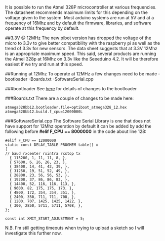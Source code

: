It is possible to run the Atmel 328P microcontroller at various frequencies.  The datasheet recommends maximum limits for this depending on the voltage given to the system. Most arduino systems are run at 5V and at a frequency of 16Mhz and by default the firmware, libraries, and software operate at this frequency by default.

##3.3V @ 12MHz
The new pibot version has dropped the voltage of the micro to 3.3v to give better compatibility with the raspberry pi as well as the trend of 3.3v for new sensors.  The data sheet suggests that at 3.3V 12Mhz is an appropriate maximum speed.  This said, several products are running the Atmel 328p at 16Mhz on 3.3v like the Seeeduino 4.2.  It will be therefore easiest if we try and run at this speed.


##Running at 12Mhz 
To operate at 12MHz a few changes need to be made
-bootloader
-Boards.txt
-SoftwareSerial.cpp

###bootloader
See [here](http://ceptimus.co.uk/?p=102) for details of changes to the bootloader

###Boards.txt
There are a couple of changes to be made here:

```
atmega328bb12.bootloader.file=optiboot_atmega328_12.hex
atmega328bb12.build.f_cpu=12000000L
```

###SoftwareSerial.cpp
The Software Serial Library is one that does not have support for 12Mhz operation by default it can be added by add the following before **#elif F_CPU == 8000000** in the code about line 128:

```
#elif F_CPU == 12000000
static const DELAY_TABLE PROGMEM table[] =
{
// baud rxcenter rxintra rxstop tx
  { 115200, 1, 11, 11, 8, },
  { 57600, 6, 26, 26, 23, },
  { 38400, 14, 41, 42, 39, },
  { 31250, 19, 51, 52, 49, },
  { 28800, 23, 56, 56, 53, },
  { 19200, 37, 86, 86, 83, },
  { 14400, 52, 116, 116, 113, },
  { 9600, 82, 175, 175, 173, },
  { 4800, 172, 354, 354, 351, },
  { 2400, 350, 711, 711, 708, },
  { 1200, 707, 1425, 1425, 1422, },
  { 300, 2850, 5711, 5711, 5708, },
};
 
const int XMIT_START_ADJUSTMENT = 5;
```

N.B. I'm still getting timeouts when trying to upload a sketch so I will investigate this further now.

